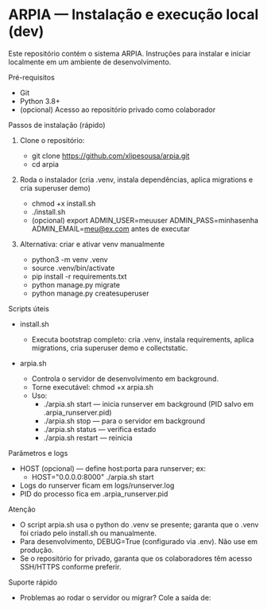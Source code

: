# ARPIA — Instalação e execução local (dev)

Este repositório contém o sistema ARPIA. Instruções para instalar e iniciar localmente em um ambiente de desenvolvimento.

Pré-requisitos
- Git
- Python 3.8+
- (opcional) Acesso ao repositório privado como colaborador

Passos de instalação (rápido)
1. Clone o repositório:
   - git clone https://github.com/xlipesousa/arpia.git
   - cd arpia

2. Roda o instalador (cria .venv, instala dependências, aplica migrations e cria superuser demo)
   - chmod +x install.sh
   - ./install.sh
   - (opcional) export ADMIN_USER=meuuser ADMIN_PASS=minhasenha ADMIN_EMAIL=meu@ex.com antes de executar

3. Alternativa: criar e ativar venv manualmente
   - python3 -m venv .venv
   - source .venv/bin/activate
   - pip install -r requirements.txt
   - python manage.py migrate
   - python manage.py createsuperuser

Scripts úteis
- install.sh
  - Executa bootstrap completo: cria .venv, instala requirements, aplica migrations, cria superuser demo e collectstatic.

- arpia.sh
  - Controla o servidor de desenvolvimento em background.
  - Torne executável: chmod +x arpia.sh
  - Uso:
    - ./arpia.sh start    — inicia runserver em background (PID salvo em .arpia_runserver.pid)
    - ./arpia.sh stop     — para o servidor em background
    - ./arpia.sh status   — verifica estado
    - ./arpia.sh restart  — reinicia

Parâmetros e logs
- HOST (opcional) — define host:porta para runserver; ex:
  - HOST="0.0.0.0:8000" ./arpia.sh start
- Logs do runserver ficam em logs/runserver.log
- PID do processo fica em .arpia_runserver.pid

Atenção
- O script arpia.sh usa o python do .venv se presente; garanta que o .venv foi criado pelo install.sh ou manualmente.
- Para desenvolvimento, DEBUG=True (configurado via .env). Não use em produção.
- Se o repositório for privado, garanta que os colaboradores têm acesso SSH/HTTPS conforme preferir.

Suporte rápido
- Problemas ao rodar o servidor ou migrar? Cole a saída de:
